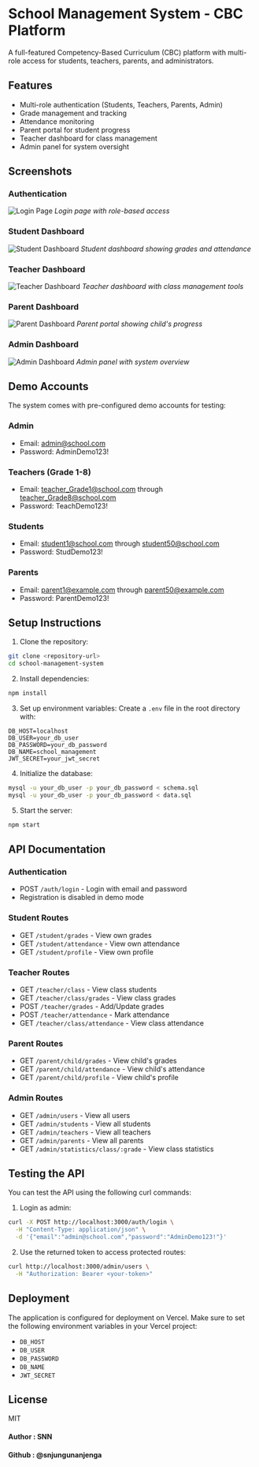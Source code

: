 # School Management System - CBC Platform

A full-featured Competency-Based Curriculum (CBC) platform with multi-role access for students, teachers, parents, and administrators.

## Features

- Multi-role authentication (Students, Teachers, Parents, Admin)
- Grade management and tracking
- Attendance monitoring
- Parent portal for student progress
- Teacher dashboard for class management
- Admin panel for system oversight

## Screenshots

### Authentication
![Login Page](screenshots/login.png)
*Login page with role-based access*

### Student Dashboard
![Student Dashboard](screenshots/student-dashboard.png)
*Student dashboard showing grades and attendance*

### Teacher Dashboard
![Teacher Dashboard](screenshots/teacher-dashboard.png)
*Teacher dashboard with class management tools*

### Parent Dashboard
![Parent Dashboard](screenshots/parent-dashboard.png)
*Parent portal showing child's progress*

### Admin Dashboard
![Admin Dashboard](screenshots/admin-dashboard.png)
*Admin panel with system overview*

## Demo Accounts

The system comes with pre-configured demo accounts for testing:

### Admin
- Email: admin@school.com
- Password: AdminDemo123!

### Teachers (Grade 1-8)
- Email: teacher_Grade1@school.com through teacher_Grade8@school.com
- Password: TeachDemo123!

### Students
- Email: student1@school.com through student50@school.com
- Password: StudDemo123!

### Parents
- Email: parent1@example.com through parent50@example.com
- Password: ParentDemo123!

## Setup Instructions

1. Clone the repository:
```bash
git clone <repository-url>
cd school-management-system
```

2. Install dependencies:
```bash
npm install
```

3. Set up environment variables:
Create a `.env` file in the root directory with:
```
DB_HOST=localhost
DB_USER=your_db_user
DB_PASSWORD=your_db_password
DB_NAME=school_management
JWT_SECRET=your_jwt_secret
```

4. Initialize the database:
```bash
mysql -u your_db_user -p your_db_password < schema.sql
mysql -u your_db_user -p your_db_password < data.sql
```

5. Start the server:
```bash
npm start
```

## API Documentation

### Authentication
- POST `/auth/login` - Login with email and password
- Registration is disabled in demo mode

### Student Routes
- GET `/student/grades` - View own grades
- GET `/student/attendance` - View own attendance
- GET `/student/profile` - View own profile

### Teacher Routes
- GET `/teacher/class` - View class students
- GET `/teacher/class/grades` - View class grades
- POST `/teacher/grades` - Add/Update grades
- POST `/teacher/attendance` - Mark attendance
- GET `/teacher/class/attendance` - View class attendance

### Parent Routes
- GET `/parent/child/grades` - View child's grades
- GET `/parent/child/attendance` - View child's attendance
- GET `/parent/child/profile` - View child's profile

### Admin Routes
- GET `/admin/users` - View all users
- GET `/admin/students` - View all students
- GET `/admin/teachers` - View all teachers
- GET `/admin/parents` - View all parents
- GET `/admin/statistics/class/:grade` - View class statistics

## Testing the API

You can test the API using the following curl commands:

1. Login as admin:
```bash
curl -X POST http://localhost:3000/auth/login \
  -H "Content-Type: application/json" \
  -d '{"email":"admin@school.com","password":"AdminDemo123!"}'
```

2. Use the returned token to access protected routes:
```bash
curl http://localhost:3000/admin/users \
  -H "Authorization: Bearer <your-token>"
```

## Deployment

The application is configured for deployment on Vercel. Make sure to set the following environment variables in your Vercel project:

- `DB_HOST`
- `DB_USER`
- `DB_PASSWORD`
- `DB_NAME`
- `JWT_SECRET`

## License

MIT

#### Author : SNN
#### Github : @snjungunanjenga





